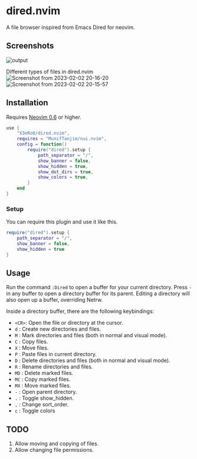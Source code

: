 # dired.nvim

A file browser inspired from Emacs Dired for neovim.

## Screenshots

![output](https://user-images.githubusercontent.com/24680989/216357118-d7d1ecaf-b7bd-4894-9b5e-1c71f40e0dc3.gif)

Different types of files in dired.nvim
![Screenshot from 2023-02-02 20-16-20](https://user-images.githubusercontent.com/24680989/216356401-ae181f74-2aee-434d-9ef6-abdb23ec29e2.png)
![Screenshot from 2023-02-02 20-15-57](https://user-images.githubusercontent.com/24680989/216356422-43a7f103-e82a-4d29-bf90-3278f61866f4.png)



## Installation

Requires [Neovim 0.6](https://github.com/neovim/neovim/releases/tag/v0.6.0) or
higher.

```lua
use {
    "X3eRo0/dired.nvim",
    requires = "MunifTanjim/nui.nvim",
    config = function()
        require("dired").setup {
            path_separator = "/",
            show_banner = false,
            show_hidden = true,
            show_dot_dirs = true,
            show_colors = true,
        }
    end
}
```

### Setup
You can require this plugin and use it like this.
```lua
require("dired").setup {
    path_separator = "/",
    show_banner = false,
    show_hidden = true
}
```

## Usage

Run the command `:Dired` to open a buffer for your current
directory. Press `-` in any buffer to open a directory buffer for its parent.
Editing a directory will also open up a buffer, overriding Netrw.

Inside a directory buffer, there are the following keybindings:
* `<CR>`: Open the file or directory at the cursor.
* `d`   : Create new directories and files.
* `M`   : Mark directories and files (both in normal and visual mode).
* `C`   : Copy files.
* `X`   : Move files.
* `P`   : Paste files in current directory.
* `D`   : Delete directories and files (both in normal and visual mode).
* `R`   : Rename directories and files.
* `MD`  : Delete marked files.
* `MC`  : Copy marked files.
* `MX`  : Move marked files.
* `-`   : Open parent directory.
* `.`   : Toggle show_hidden.
* `,`   : Change sort_order.
* `c`   : Toggle colors

## TODO

1. Allow moving and copying of files.
2. Allow changing file permissions.
